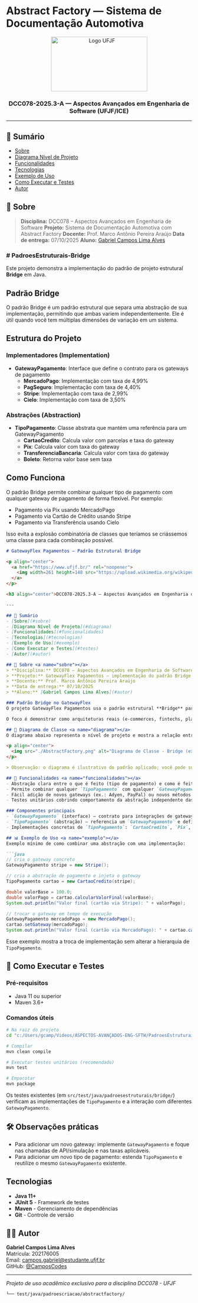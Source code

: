# Abstract Factory — Sistema de Documentação Automotiva

<p align="center">
  <a href="https://www.ufjf.br/" rel="noopener">
    <img width=261 height=148 src="https://upload.wikimedia.org/wikipedia/commons/thumb/7/71/Logo_da_UFJF.png/640px-Logo_da_UFJF.png" alt="Logo UFJF">
  </a>
</p>

<h3 align="center">DCC078-2025.3-A — Aspectos Avançados em Engenharia de Software (UFJF/ICE)</h3>

---

## 📝 Sumário
- [Sobre](#sobre)
- [Diagrama Nível de Projeto](#diagrama)
- [Funcionalidades](#funcionalidades)
- [Tecnologias](#tecnologias)
- [Exemplo de Uso](#exemplo)
- [Como Executar e Testes](#testes)
- [Autor](#autor)

## 🧐 Sobre <a name="sobre"></a>
> **Disciplina:** DCC078 – Aspectos Avançados em Engenharia de Software
> **Projeto:** Sistema de Documentação Automotiva com Abstract Factory
> **Docente:** Prof. Marco Antônio Pereira Araújo
> **Data de entrega:** 07/10/2025
> **Aluno:** [Gabriel Campos Lima Alves](#autor)

### # PadroesEstruturais-Bridge

Este projeto demonstra a implementação do padrão de projeto estrutural **Bridge** em Java.

## Padrão Bridge

O padrão Bridge é um padrão estrutural que separa uma abstração de sua implementação, permitindo que ambas variem independentemente. Ele é útil quando você tem múltiplas dimensões de variação em um sistema.

## Estrutura do Projeto

### Implementadores (Implementation)
- **GatewayPagamento**: Interface que define o contrato para os gateways de pagamento
  - **MercadoPago**: Implementação com taxa de 4,99%
  - **PagSeguro**: Implementação com taxa de 4,40%
  - **Stripe**: Implementação com taxa de 2,99%
  - **Cielo**: Implementação com taxa de 3,50%

### Abstrações (Abstraction)
- **TipoPagamento**: Classe abstrata que mantém uma referência para um GatewayPagamento
  - **CartaoCredito**: Calcula valor com parcelas e taxa do gateway
  - **Pix**: Calcula valor com taxa do gateway
  - **TransferenciaBancaria**: Calcula valor com taxa do gateway
  - **Boleto**: Retorna valor base sem taxa

## Como Funciona

O padrão Bridge permite combinar qualquer tipo de pagamento com qualquer gateway de pagamento de forma flexível. Por exemplo:
- Pagamento via Pix usando MercadoPago
- Pagamento via Cartão de Crédito usando Stripe
- Pagamento via Transferência usando Cielo

Isso evita a explosão combinatória de classes que teríamos se criássemos uma classe para cada combinação possível.

```md
# GatewayFlex Pagamentos — Padrão Estrutural Bridge

<p align="center">
  <a href="https://www.ufjf.br/" rel="noopener">
    <img width=261 height=148 src="https://upload.wikimedia.org/wikipedia/commons/thumb/7/71/Logo_da_UFJF.png/640px-Logo_da_UFJF.png" alt="Logo UFJF">
  </a>
</p>

<h3 align="center">DCC078-2025.3-A — Aspectos Avançados em Engenharia de Software (UFJF/ICE)</h3>

---

## 📝 Sumário
- [Sobre](#sobre)
- [Diagrama Nível de Projeto](#diagrama)
- [Funcionalidades](#funcionalidades)
- [Tecnologias](#tecnologias)
- [Exemplo de Uso](#exemplo)
- [Como Executar e Testes](#testes)
- [Autor](#autor)

## 🧐 Sobre <a name="sobre"></a>
> **Disciplina:** DCC078 – Aspectos Avançados em Engenharia de Software   
> **Projeto:** GatewayFlex Pagamentos — implementação do padrão Bridge   
> **Docente:** Prof. Marco Antônio Pereira Araújo  
> **Data de entrega:** 07/10/2025   
> **Aluno:** [Gabriel Campos Lima Alves](#autor)  

### Padrão Bridge no GatewayFlex
O projeto GatewayFlex Pagamentos usa o padrão estrutural **Bridge** para separar a abstração (tipos de pagamento) das implementações (gateways de pagamento). Essa separação permite adicionar novos métodos de pagamento e novos provedores (gateways) sem multiplicar classes para cada combinação possível.

O foco é demonstrar como arquiteturas reais (e-commerces, fintechs, plataformas SaaS) podem ganhar flexibilidade, reduzir acoplamento e facilitar manutenção ao aplicar Bridge.

## 📐 Diagrama de Classe <a name="diagrama"></a>
O diagrama abaixo representa o nível de projeto e mostra a relação entre a hierarquia de abstração (Tipos de Pagamento) e a hierarquia de implementação (Gateways):

<p align="center">
  <img src="./AbstractFactory.png" alt="Diagrama de Classe - Bridge (exemplo)" width="800"/>
</p>

> Observação: o diagrama é ilustrativo do padrão aplicado; você pode substituir a imagem por um diagrama específico `Bridge.png` se preferir.

## 🚀 Funcionalidades <a name="funcionalidades"></a>
- Abstração clara entre o que é feito (tipo de pagamento) e como é feito (gateway)
- Permite combinar qualquer `TipoPagamento` com qualquer `GatewayPagamento` sem criar classes para cada combinação
- Fácil adição de novos gateways (ex.: Adyen, PayPal) ou novos métodos de pagamento (ex.: pagamento recorrente)
- Testes unitários cobrindo comportamento da abstração independente das implementações

### Componentes principais
- `GatewayPagamento` (interface) — contrato para integrações de gateway (ex.: `MercadoPago`, `PagSeguro`, `Stripe`, `Cielo`)
- `TipoPagamento` (abstração) — referencia um `GatewayPagamento` e define operações comuns (ex.: calcular valor final, aplicar taxa)
- Implementações concretas de `TipoPagamento`: `CartaoCredito`, `Pix`, `TransferenciaBancaria`, `Boleto`

## 📊 Exemplo de Uso <a name="exemplo"></a>
Exemplo mínimo de como combinar uma abstração com uma implementação:

```java
// cria o gateway concreto
GatewayPagamento stripe = new Stripe();

// cria a abstração de pagamento e injeta o gateway
TipoPagamento cartao = new CartaoCredito(stripe);

double valorBase = 100.0;
double valorPago = cartao.calcularValorFinal(valorBase);
System.out.println("Valor final (cartão via Stripe): " + valorPago);

// trocar o gateway em tempo de execução
GatewayPagamento mercadoPago = new MercadoPago();
cartao.setGateway(mercadoPago);
System.out.println("Valor final (cartão via MercadoPago): " + cartao.calcularValorFinal(valorBase));
```

Esse exemplo mostra a troca de implementação sem alterar a hierarquia de `TipoPagamento`.

## 🧪 Como Executar e Testes <a name="testes"></a>
### Pré-requisitos
- Java 11 ou superior
- Maven 3.6+

### Comandos úteis
```bash
# Na raiz do projeto
cd "c:/Users/gcamp/Videos/ASPECTOS-AVANÇADOS-ENG-SFTW/PadroesEstruturais-Bridge"

# Compilar
mvn clean compile

# Executar testes unitários (recomendado)
mvn test

# Empacotar
mvn package
```

Os testes existentes (em `src/test/java/padroesestruturais/bridge/`) verificam as implementações de `TipoPagamento` e a interação com diferentes `GatewayPagamento`.

## 🛠️ Observações práticas
- Para adicionar um novo gateway: implemente `GatewayPagamento` e foque nas chamadas de API/simulação e nas taxas aplicáveis.
- Para adicionar um novo tipo de pagamento: estenda `TipoPagamento` e reutilize o mesmo `GatewayPagamento` existente.

##  Tecnologias <a name="tecnologias"></a>
- **Java 11+**
- **JUnit 5** - Framework de testes
- **Maven** - Gerenciamento de dependências
- **Git** - Controle de versão

## 👨‍💻 Autor <a name="autor"></a>
**Gabriel Campos Lima Alves**  
Matrícula: 202176005  
Email: campos.gabriel@estudante.ufjf.br  
GitHub: [@CamposCodes](https://github.com/CamposCodes)

---

*Projeto de uso acadêmico exclusivo para a disciplina DCC078 - UFJF*

```
└── test/java/padroescriacao/abstractfactory/
